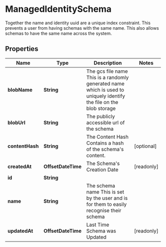 

# ManagedIdentitySchema

Together the name and identity uuid are a unique index constraint. This prevents a user from having schemas with the same name. This also allows schemas to have the same name across the system.

## Properties

| Name | Type | Description | Notes |
|------------ | ------------- | ------------- | -------------|
|**blobName** | **String** | The gcs file name  This is a randomly generated name which is used to uniquely identify the file on the blob storage |  |
|**blobUrl** | **String** | The publicly accessible url of the schema |  |
|**contentHash** | **String** | The Content Hash  Contains a hash of the schema&#39;s content. |  [optional] |
|**createdAt** | **OffsetDateTime** | The Schema&#39;s Creation Date |  [readonly] |
|**id** | **String** |  |  |
|**name** | **String** | The schema name  This is set by the user and is for them to easily recognise their schema |  |
|**updatedAt** | **OffsetDateTime** | Last Time Schema was Updated |  [readonly] |



